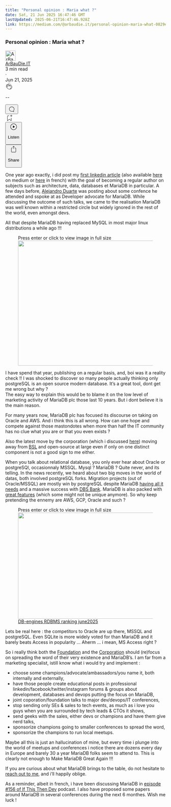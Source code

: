 ```yaml
---
title: "Personal opinion : Maria what ?"
date: Sat, 21 Jun 2025 16:47:46 GMT
lastUpdated: 2025-06-21T16:47:46.928Z
link: https://medium.com/@arbaudie.it/personal-opinion-maria-what-0829ee0b7c42?source=rss-c779d007e7fe------2
---
```


<article><div class="m"><div class="m"><span class="m"></span><section><div><div class="fw gz ha hb hc hd"></div><div class="he hf hg hh hi"><div class="ac ci"><div class="cp bi gq gr gs gt"><div><h1 class="pw-post-title hj hk hl bg hm hn ho hp hq hr hs ht hu hv hw hx hy hz ia ib ic id ie if ig ih ii ij ik il bl" data-testid="storyTitle" id="1574">Personal opinion : Maria what ?</h1><div><div class="speechify-ignore ac cw"><div class="speechify-ignore bi m"><div class="ac im in io ip iq ir is it iu iv iw"><div class="ac r iw"><div class="ac ix"><div><div class="bn" role="tooltip"><div class="bf" tabindex="-1"><a data-discover="true" href="/@arbaudie.it?source=post_page---byline--0829ee0b7c42---------------------------------------" rel="noopener follow"><div class="m iy iz by ja jb"><div class="m fr"><img alt="ArBauDie.IT" class="m fk by bz ca de" data-testid="authorPhoto" height="32" loading="lazy" src="https://miro.medium.com/v2/resize:fill:64:64/1*kOs3AqmTfHiFOrSZkt1mqg.png" width="32"/><div class="jc by m bz ca fw o jd gk"></div></div></div></a></div></div></div></div><span class="bg b bh ab bl"><div class="je ac r"><div class="ac r jf"><div class="ac r"><div><div class="bn" role="tooltip"><div class="bf" tabindex="-1"><span class="bg b bh ab bl"><a class="ah ai aj fo al am an ao ap aq ar as at jg" data-discover="true" data-testid="authorName" href="/@arbaudie.it?source=post_page---byline--0829ee0b7c42---------------------------------------" rel="noopener follow">ArBauDie.IT</a></span></div></div></div></div><div class="jh bn"></div></div></div></span></div><div class="ac r ji"><span class="bg b bh ab eb"><div class="ac ag"><span data-testid="storyReadTime">3 min read</span><div aria-hidden="true" class="jj jk m"><span aria-hidden="true" class="m"><span class="bg b bh ab eb">·</span></span></div><span data-testid="storyPublishDate">Jun 21, 2025</span></div></span></div></div><div class="ac cw jl jm jn jo jp jq jr js jt ju jv jw jx jy jz ka"><div class="i l x fp fq r"><div class="kq m"><div class="ac r kr ks"><div class="pw-multi-vote-icon fr kt ku kv kw"><span data-dd-action-name="Susi presentation tracker clap_footer"><a class="ah ai aj fo al am an ao ap aq ar as at au av" data-discover="true" data-testid="headerClapButton" href="/m/signin?actionUrl=https%3A%2F%2Fmedium.com%2F_%2Fvote%2Fp%2F0829ee0b7c42&amp;operation=register&amp;redirect=https%3A%2F%2Fmedium.com%2F%40arbaudie.it%2Fpersonal-opinion-maria-what-0829ee0b7c42&amp;user=ArBauDie.IT&amp;userId=c779d007e7fe&amp;source=---header_actions--0829ee0b7c42---------------------clap_footer------------------" rel="noopener follow"><div><div class="bn" role="tooltip"><div class="bf" tabindex="-1"><div class="kx aq ky kz la lb ao lc ld le kw" role="presentation"><svg aria-label="clap" height="24" viewbox="0 0 24 24" width="24" xmlns="http://www.w3.org/2000/svg"><path clip-rule="evenodd" d="M11.37.828 12 3.282l.63-2.454zM13.916 3.953l1.523-2.112-1.184-.39zM8.589 1.84l1.522 2.112-.337-2.501zM18.523 18.92c-.86.86-1.75 1.246-2.62 1.33a6 6 0 0 0 .407-.372c2.388-2.389 2.86-4.951 1.399-7.623l-.912-1.603-.79-1.672c-.26-.56-.194-.98.203-1.288a.7.7 0 0 1 .546-.132c.283.046.546.231.728.5l2.363 4.157c.976 1.624 1.141 4.237-1.324 6.702m-10.999-.438L3.37 14.328a.828.828 0 0 1 .585-1.408.83.83 0 0 1 .585.242l2.158 2.157a.365.365 0 0 0 .516-.516l-2.157-2.158-1.449-1.449a.826.826 0 0 1 1.167-1.17l3.438 3.44a.363.363 0 0 0 .516 0 .364.364 0 0 0 0-.516L5.293 9.513l-.97-.97a.826.826 0 0 1 0-1.166.84.84 0 0 1 1.167 0l.97.968 3.437 3.436a.36.36 0 0 0 .517 0 .366.366 0 0 0 0-.516L6.977 7.83a.82.82 0 0 1-.241-.584.82.82 0 0 1 .824-.826c.219 0 .43.087.584.242l5.787 5.787a.366.366 0 0 0 .587-.415l-1.117-2.363c-.26-.56-.194-.98.204-1.289a.7.7 0 0 1 .546-.132c.283.046.545.232.727.501l2.193 3.86c1.302 2.38.883 4.59-1.277 6.75-1.156 1.156-2.602 1.627-4.19 1.367-1.418-.236-2.866-1.033-4.079-2.246M10.75 5.971l2.12 2.12c-.41.502-.465 1.17-.128 1.89l.22.465-3.523-3.523a.8.8 0 0 1-.097-.368c0-.22.086-.428.241-.584a.847.847 0 0 1 1.167 0m7.355 1.705c-.31-.461-.746-.758-1.23-.837a1.44 1.44 0 0 0-1.11.275c-.312.24-.505.543-.59.881a1.74 1.74 0 0 0-.906-.465 1.47 1.47 0 0 0-.82.106l-2.182-2.182a1.56 1.56 0 0 0-2.2 0 1.54 1.54 0 0 0-.396.701 1.56 1.56 0 0 0-2.21-.01 1.55 1.55 0 0 0-.416.753c-.624-.624-1.649-.624-2.237-.037a1.557 1.557 0 0 0 0 2.2c-.239.1-.501.238-.715.453a1.56 1.56 0 0 0 0 2.2l.516.515a1.556 1.556 0 0 0-.753 2.615L7.01 19c1.32 1.319 2.909 2.189 4.475 2.449q.482.08.971.08c.85 0 1.653-.198 2.393-.579.231.033.46.054.686.054 1.266 0 2.457-.52 3.505-1.567 2.763-2.763 2.552-5.734 1.439-7.586z" fill-rule="evenodd"></path></svg></div></div></div></div></a></span></div><div class="pw-multi-vote-count m lf lg lh li lj lk ll"><p class="bg b ec ab eb"><span class="lm">--</span></p></div></div></div><div><div class="bn" role="tooltip"><div class="bf" tabindex="-1"><button aria-label="responses" class="aq kx ln lo ac r fs lp lq"><svg class="lr" height="24" viewbox="0 0 24 24" width="24" xmlns="http://www.w3.org/2000/svg"><path d="M18.006 16.803c1.533-1.456 2.234-3.325 2.234-5.321C20.24 7.357 16.709 4 12.191 4S4 7.357 4 11.482c0 4.126 3.674 7.482 8.191 7.482.817 0 1.622-.111 2.393-.327.231.2.48.391.744.559 1.06.693 2.203 1.044 3.399 1.044.224-.008.4-.112.486-.287a.49.49 0 0 0-.042-.518c-.495-.67-.845-1.364-1.04-2.057a4 4 0 0 1-.125-.598zm-3.122 1.055-.067-.223-.315.096a8 8 0 0 1-2.311.338c-4.023 0-7.292-2.955-7.292-6.587 0-3.633 3.269-6.588 7.292-6.588 4.014 0 7.112 2.958 7.112 6.593 0 1.794-.608 3.469-2.027 4.72l-.195.168v.255c0 .056 0 .151.016.295.025.231.081.478.154.733.154.558.398 1.117.722 1.659a5.3 5.3 0 0 1-2.165-.845c-.276-.176-.714-.383-.941-.59z"></path></svg></button></div></div></div></div><div class="ac r kb kc kd ke kf kg kh ki kj kk kl km kn ko kp"><div class="ls l k j e"></div><div class="i l"><div><div class="bn" role="tooltip"><div class="bf" tabindex="-1"><span data-dd-action-name="Susi presentation tracker bookmark_footer"><a class="ah ai aj fo al am an ao ap aq ar as at au av" data-discover="true" data-testid="headerBookmarkButton" href="/m/signin?actionUrl=https%3A%2F%2Fmedium.com%2F_%2Fbookmark%2Fp%2F0829ee0b7c42&amp;operation=register&amp;redirect=https%3A%2F%2Fmedium.com%2F%40arbaudie.it%2Fpersonal-opinion-maria-what-0829ee0b7c42&amp;source=---header_actions--0829ee0b7c42---------------------bookmark_footer------------------" rel="noopener follow"><svg aria-label="Add to list bookmark button" class="eb lt" fill="none" height="25" viewbox="0 0 25 25" width="25" xmlns="http://www.w3.org/2000/svg"><path d="M18 2.5a.5.5 0 0 1 1 0V5h2.5a.5.5 0 0 1 0 1H19v2.5a.5.5 0 1 1-1 0V6h-2.5a.5.5 0 0 1 0-1H18zM7 7a1 1 0 0 1 1-1h3.5a.5.5 0 0 0 0-1H8a2 2 0 0 0-2 2v14a.5.5 0 0 0 .805.396L12.5 17l5.695 4.396A.5.5 0 0 0 19 21v-8.5a.5.5 0 0 0-1 0v7.485l-5.195-4.012a.5.5 0 0 0-.61 0L7 19.985z" fill="currentColor"></path></svg></a></span></div></div></div></div><div class="fk lu cu"><div class="m ag"><div class="ac ci"><div class="lv lw lx ly lz ma cp bi"><div class="ac"><div class="bn" role="tooltip"><div><div class="bn" role="tooltip"><div class="bf" tabindex="-1"><button aria-label="Listen" class="ah fs aj fo al am an mb ap aq ar fe mc md lq me mf mg mh mi t mj mk ml mm mn mo mp v mq mr ms" data-testid="audioPlayButton"><svg fill="none" height="24" viewbox="0 0 24 24" width="24" xmlns="http://www.w3.org/2000/svg"><path clip-rule="evenodd" d="M3 12a9 9 0 1 1 18 0 9 9 0 0 1-18 0m9-10C6.477 2 2 6.477 2 12s4.477 10 10 10 10-4.477 10-10S17.523 2 12 2m3.376 10.416-4.599 3.066a.5.5 0 0 1-.777-.416V8.934a.5.5 0 0 1 .777-.416l4.599 3.066a.5.5 0 0 1 0 .832" fill="currentColor" fill-rule="evenodd"></path></svg><div class="k j e"><p class="bg b bh ab eb">Listen</p></div></button></div></div></div></div></div></div></div></div></div><div aria-describedby="postFooterSocialMenu" aria-labelledby="postFooterSocialMenu" class="bn"><div><div class="bn" role="tooltip"><div class="bf" tabindex="-1"><button aria-controls="postFooterSocialMenu" aria-expanded="false" aria-label="Share Post" class="ah fs aj fo al am an mb ap aq ar fe mc md lq me mf mg mh mi t mj mk ml mm mn mo mp v mq mr ms" data-testid="headerSocialShareButton"><svg fill="none" height="24" viewbox="0 0 24 24" width="24" xmlns="http://www.w3.org/2000/svg"><path clip-rule="evenodd" d="M15.218 4.931a.4.4 0 0 1-.118.132l.012.006a.45.45 0 0 1-.292.074.5.5 0 0 1-.3-.13l-2.02-2.02v7.07c0 .28-.23.5-.5.5s-.5-.22-.5-.5v-7.04l-2 2a.45.45 0 0 1-.57.04h-.02a.4.4 0 0 1-.16-.3.4.4 0 0 1 .1-.32l2.8-2.8a.5.5 0 0 1 .7 0l2.8 2.79a.42.42 0 0 1 .068.498m-.106.138.008.004v-.01zM16 7.063h1.5a2 2 0 0 1 2 2v10a2 2 0 0 1-2 2h-11c-1.1 0-2-.9-2-2v-10a2 2 0 0 1 2-2H8a.5.5 0 0 1 .35.15.5.5 0 0 1 .15.35.5.5 0 0 1-.15.35.5.5 0 0 1-.35.15H6.4c-.5 0-.9.4-.9.9v10.2a.9.9 0 0 0 .9.9h11.2c.5 0 .9-.4.9-.9v-10.2c0-.5-.4-.9-.9-.9H16a.5.5 0 0 1 0-1" fill="currentColor" fill-rule="evenodd"></path></svg><div class="k j e"><p class="bg b bh ab eb">Share</p></div></button></div></div></div></div></div></div></div></div></div></div><p class="pw-post-body-paragraph mt mu hl mv b mw mx my mz na nb nc nd ne nf ng nh ni nj nk nl nm nn no np nq he bl" id="382e">One year ago exactly, i did post my <a class="ah nr" href="https://www.linkedin.com/pulse/mariadb-so-much-more-than-just-mysql-fork-sylvain-arbaudie-blfpf/" rel="noopener ugc nofollow" target="_blank">first linkedin article</a> (also available <a class="ah nr" data-discover="true" href="/@arbaudie.it/mariadb-so-much-more-than-just-a-mysql-fork-2ce98b27ebdb" rel="noopener">here</a> on medium or <a class="ah nr" href="https://www.linkedin.com/pulse/mariadb-bien-plus-quun-simple-fork-de-mysql-sylvain-arbaudie-ueinf/" rel="noopener ugc nofollow" target="_blank">here</a> in french) with the goal of becoming a regular author on subjects such as architecture, data, databases et MariaDB in particular. A few days before, <a class="ah nr" href="https://www.linkedin.com/in/alejandroduarte/" rel="noopener ugc nofollow" target="_blank">Alejandro Duarte</a> was posting about some confence he attended and sspoke at as Developer advocate for MariaDB. While discussing the outcome of such talks, we came to the realisation MariaDB was well known within a restricted circle but widely ignored in the rest of the world, even amongst devs.</p><p class="pw-post-body-paragraph mt mu hl mv b mw mx my mz na nb nc nd ne nf ng nh ni nj nk nl nm nn no np nq he bl" id="37a4">All that despite MariaDB having replaced MySQL in most major linux distributions a while ago !!!</p><figure class="nv nw nx ny nz oa ns nt paragraph-image"><div class="ob oc fr od bi oe" role="button" tabindex="0"><span class="fw fx fy ao fz ga gb gc gd speechify-ignore">Press enter or click to view image in full size</span><div class="ns nt nu"><picture><source sizes="(min-resolution: 4dppx) and (max-width: 700px) 50vw, (-webkit-min-device-pixel-ratio: 4) and (max-width: 700px) 50vw, (min-resolution: 3dppx) and (max-width: 700px) 67vw, (-webkit-min-device-pixel-ratio: 3) and (max-width: 700px) 65vw, (min-resolution: 2.5dppx) and (max-width: 700px) 80vw, (-webkit-min-device-pixel-ratio: 2.5) and (max-width: 700px) 80vw, (min-resolution: 2dppx) and (max-width: 700px) 100vw, (-webkit-min-device-pixel-ratio: 2) and (max-width: 700px) 100vw, 700px" srcset="https://miro.medium.com/v2/resize:fit:640/format:webp/1*h8ZI3BvN8tkWkPuZo52glg.png 640w, https://miro.medium.com/v2/resize:fit:720/format:webp/1*h8ZI3BvN8tkWkPuZo52glg.png 720w, https://miro.medium.com/v2/resize:fit:750/format:webp/1*h8ZI3BvN8tkWkPuZo52glg.png 750w, https://miro.medium.com/v2/resize:fit:786/format:webp/1*h8ZI3BvN8tkWkPuZo52glg.png 786w, https://miro.medium.com/v2/resize:fit:828/format:webp/1*h8ZI3BvN8tkWkPuZo52glg.png 828w, https://miro.medium.com/v2/resize:fit:1100/format:webp/1*h8ZI3BvN8tkWkPuZo52glg.png 1100w, https://miro.medium.com/v2/resize:fit:1400/format:webp/1*h8ZI3BvN8tkWkPuZo52glg.png 1400w" type="image/webp"/><source data-testid="og" sizes="(min-resolution: 4dppx) and (max-width: 700px) 50vw, (-webkit-min-device-pixel-ratio: 4) and (max-width: 700px) 50vw, (min-resolution: 3dppx) and (max-width: 700px) 67vw, (-webkit-min-device-pixel-ratio: 3) and (max-width: 700px) 65vw, (min-resolution: 2.5dppx) and (max-width: 700px) 80vw, (-webkit-min-device-pixel-ratio: 2.5) and (max-width: 700px) 80vw, (min-resolution: 2dppx) and (max-width: 700px) 100vw, (-webkit-min-device-pixel-ratio: 2) and (max-width: 700px) 100vw, 700px" srcset="https://miro.medium.com/v2/resize:fit:640/1*h8ZI3BvN8tkWkPuZo52glg.png 640w, https://miro.medium.com/v2/resize:fit:720/1*h8ZI3BvN8tkWkPuZo52glg.png 720w, https://miro.medium.com/v2/resize:fit:750/1*h8ZI3BvN8tkWkPuZo52glg.png 750w, https://miro.medium.com/v2/resize:fit:786/1*h8ZI3BvN8tkWkPuZo52glg.png 786w, https://miro.medium.com/v2/resize:fit:828/1*h8ZI3BvN8tkWkPuZo52glg.png 828w, https://miro.medium.com/v2/resize:fit:1100/1*h8ZI3BvN8tkWkPuZo52glg.png 1100w, https://miro.medium.com/v2/resize:fit:1400/1*h8ZI3BvN8tkWkPuZo52glg.png 1400w"/><img alt="" class="bi ma of c" height="392" loading="eager" role="presentation" width="700"/></picture></div></div></figure><p class="pw-post-body-paragraph mt mu hl mv b mw mx my mz na nb nc nd ne nf ng nh ni nj nk nl nm nn no np nq he bl" id="9495">I have spend that year, publishing on a regular basis, and, boi was it a reality check !! I was shocked to discover so many people actually thinking only postgreSQL is an open source modern database. It’s a great tool, dont get me wrong but why ?<br/>The easy way to explain this would be to blame it on the low level of marketing activity of MariaDB plc those last 10 years. But i dont believe it is the main reason.</p><p class="pw-post-body-paragraph mt mu hl mv b mw mx my mz na nb nc nd ne nf ng nh ni nj nk nl nm nn no np nq he bl" id="f7ae">For many years now, MariaDB plc has focused its discourse on taking on Oracle and AWS. And i think this is all wrong. How can one hope and compete against those mastondotes when more than half the IT community has no clue what you are or that you even exists ?</p><p class="pw-post-body-paragraph mt mu hl mv b mw mx my mz na nb nc nd ne nf ng nh ni nj nk nl nm nn no np nq he bl" id="38b9">Also the latest move by the corporation (which i discussed <a class="ah nr" data-discover="true" href="/@arbaudie.it/personal-opinion-maxscale-license-change-1a16baf93a9e" rel="noopener">here</a>) moving away from <a class="ah nr" href="https://en.wikipedia.org/wiki/Business_Source_License" rel="noopener ugc nofollow" target="_blank">BSL</a> and open-source at large even if only on one distinct component is not a good sign to me either.</p><p class="pw-post-body-paragraph mt mu hl mv b mw mx my mz na nb nc nd ne nf ng nh ni nj nk nl nm nn no np nq he bl" id="0e04">When you talk about relational database, you only ever hear about Oracle or postgreSQl, occasionnaly MSSQL. Mysql ? MariaDB ? Quite never, and its telling. In the news recently, we heard about two big moves in the world of datas, both involved postgreSQL forks. Migration projects (out of Oracle/MSSQL) are mostly win by postgreSQL despite MariaDB <a class="ah nr" href="https://severalnines.com/blog/migration-oracle-database-mariadb-deep-dive/" rel="noopener ugc nofollow" target="_blank">having all it needs</a> and a massive success with <a class="ah nr" href="https://mariadb.com/resources/customer-stories/dbs-bank-oracle-to-mariadb/" rel="noopener ugc nofollow" target="_blank">DBS Bank</a>. MariaDB is also packed with <a class="ah nr" href="https://www.youtube.com/watch?v=Wlvmt0TD5xo" rel="noopener ugc nofollow" target="_blank">great features</a> (which some might not be unique anymore). So why keep pretending the ennemy are AWS, GCP, Oracle and such ?</p><figure class="nv nw nx ny nz oa ns nt paragraph-image"><div class="ob oc fr od bi oe" role="button" tabindex="0"><span class="fw fx fy ao fz ga gb gc gd speechify-ignore">Press enter or click to view image in full size</span><div class="ns nt og"><picture><source sizes="(min-resolution: 4dppx) and (max-width: 700px) 50vw, (-webkit-min-device-pixel-ratio: 4) and (max-width: 700px) 50vw, (min-resolution: 3dppx) and (max-width: 700px) 67vw, (-webkit-min-device-pixel-ratio: 3) and (max-width: 700px) 65vw, (min-resolution: 2.5dppx) and (max-width: 700px) 80vw, (-webkit-min-device-pixel-ratio: 2.5) and (max-width: 700px) 80vw, (min-resolution: 2dppx) and (max-width: 700px) 100vw, (-webkit-min-device-pixel-ratio: 2) and (max-width: 700px) 100vw, 700px" srcset="https://miro.medium.com/v2/resize:fit:640/format:webp/1*cNWkVst81zDbb7yjsUAgfg.png 640w, https://miro.medium.com/v2/resize:fit:720/format:webp/1*cNWkVst81zDbb7yjsUAgfg.png 720w, https://miro.medium.com/v2/resize:fit:750/format:webp/1*cNWkVst81zDbb7yjsUAgfg.png 750w, https://miro.medium.com/v2/resize:fit:786/format:webp/1*cNWkVst81zDbb7yjsUAgfg.png 786w, https://miro.medium.com/v2/resize:fit:828/format:webp/1*cNWkVst81zDbb7yjsUAgfg.png 828w, https://miro.medium.com/v2/resize:fit:1100/format:webp/1*cNWkVst81zDbb7yjsUAgfg.png 1100w, https://miro.medium.com/v2/resize:fit:1400/format:webp/1*cNWkVst81zDbb7yjsUAgfg.png 1400w" type="image/webp"/><source data-testid="og" sizes="(min-resolution: 4dppx) and (max-width: 700px) 50vw, (-webkit-min-device-pixel-ratio: 4) and (max-width: 700px) 50vw, (min-resolution: 3dppx) and (max-width: 700px) 67vw, (-webkit-min-device-pixel-ratio: 3) and (max-width: 700px) 65vw, (min-resolution: 2.5dppx) and (max-width: 700px) 80vw, (-webkit-min-device-pixel-ratio: 2.5) and (max-width: 700px) 80vw, (min-resolution: 2dppx) and (max-width: 700px) 100vw, (-webkit-min-device-pixel-ratio: 2) and (max-width: 700px) 100vw, 700px" srcset="https://miro.medium.com/v2/resize:fit:640/1*cNWkVst81zDbb7yjsUAgfg.png 640w, https://miro.medium.com/v2/resize:fit:720/1*cNWkVst81zDbb7yjsUAgfg.png 720w, https://miro.medium.com/v2/resize:fit:750/1*cNWkVst81zDbb7yjsUAgfg.png 750w, https://miro.medium.com/v2/resize:fit:786/1*cNWkVst81zDbb7yjsUAgfg.png 786w, https://miro.medium.com/v2/resize:fit:828/1*cNWkVst81zDbb7yjsUAgfg.png 828w, https://miro.medium.com/v2/resize:fit:1100/1*cNWkVst81zDbb7yjsUAgfg.png 1100w, https://miro.medium.com/v2/resize:fit:1400/1*cNWkVst81zDbb7yjsUAgfg.png 1400w"/><img alt="" class="bi ma of c" height="333" loading="lazy" role="presentation" width="700"/></picture></div></div><figcaption class="oh fm oi ns nt oj ok bg b bh ab eb"><a class="ah nr" href="https://db-engines.com/en/ranking/relational+dbms" rel="noopener ugc nofollow" target="_blank">DB-engines RDBMS ranking june2025</a></figcaption></figure><p class="pw-post-body-paragraph mt mu hl mv b mw mx my mz na nb nc nd ne nf ng nh ni nj nk nl nm nn no np nq he bl" id="67ff">Lets be real here : the competitors to Oracle are up there, MSSQL and postgreSQL. Even SQLite is more widely voted for than MariaDB and it barely beats Access in popularity … Aherm … i mean, MS Access right ?</p><p class="pw-post-body-paragraph mt mu hl mv b mw mx my mz na nb nc nd ne nf ng nh ni nj nk nl nm nn no np nq he bl" id="ed78">So i really think both the <a class="ah nr" href="https://mariadb.org" rel="noopener ugc nofollow" target="_blank">Foundation</a> and the <a class="ah nr" href="https://mariadb.com" rel="noopener ugc nofollow" target="_blank">Corporation</a> should (re)focus on spreading the word of their very existence and MariaDB’s. I am far from a marketing specialist, istill know what i would try and implement :</p><ul class=""><li class="mt mu hl mv b mw mx my mz na nb nc nd ne nf ng nh ni nj nk nl nm nn no np nq ol om on bl" id="08a4">choose some champions/advocate/ambassadors/you name it, both internally and externally,</li><li class="mt mu hl mv b mw oo my mz na op nc nd ne oq ng nh ni or nk nl nm os no np nq ol om on bl" id="90f6">have those people create educational posts in professional linkedin/facebook/twitter/instagram forums &amp; groups about development, databases and devops putting the focus on MariaDB,</li><li class="mt mu hl mv b mw oo my mz na op nc nd ne oq ng nh ni or nk nl nm os no np nq ol om on bl" id="e5da">joint coporation/foundation talks to major dev/devops/IT conferences,</li><li class="mt mu hl mv b mw oo my mz na op nc nd ne oq ng nh ni or nk nl nm os no np nq ol om on bl" id="571f">stop sending only SEs &amp; sales to tech events, as much as i love you guys when you are surrounded by tech leads &amp; CTOs it shows,</li><li class="mt mu hl mv b mw oo my mz na op nc nd ne oq ng nh ni or nk nl nm os no np nq ol om on bl" id="5382">send geeks with the sales, either devs or champions and have them give nerd talks,</li><li class="mt mu hl mv b mw oo my mz na op nc nd ne oq ng nh ni or nk nl nm os no np nq ol om on bl" id="a89c">sponsorize champions going to smaller conferences to spread the word,</li><li class="mt mu hl mv b mw oo my mz na op nc nd ne oq ng nh ni or nk nl nm os no np nq ol om on bl" id="0cee">sponsorize the champions to run local meetups.</li></ul><p class="pw-post-body-paragraph mt mu hl mv b mw mx my mz na nb nc nd ne nf ng nh ni nj nk nl nm nn no np nq he bl" id="0c19">Maybe all this is just an hallucination of mine, but every time i plunge into the world of meetups and conferences i notice there are dozens every day in Europe and barely 30 a year MariaDB folks seem to attend to. This is clearly not enough to Make MariaDB Great Again !!!</p><p class="pw-post-body-paragraph mt mu hl mv b mw mx my mz na nb nc nd ne nf ng nh ni nj nk nl nm nn no np nq he bl" id="0da1">If you are curious about what MariaDB brings to the table, do not hesitate to <a class="ah nr" href="https://arbaudie.it/#kedit_bdnvchxdi" rel="noopener ugc nofollow" target="_blank">reach out to me</a>, and i’ll happily oblige.</p><p class="pw-post-body-paragraph mt mu hl mv b mw mx my mz na nb nc nd ne nf ng nh ni nj nk nl nm nn no np nq he bl" id="105a">As a reminder, albeit in french, i have been discussing MariaDB in <a class="ah nr" href="https://www.ifttd.io/episodes/maria-db" rel="noopener ugc nofollow" target="_blank">episode #156 of If This Then Dev</a> podcast. I also have proposed some papers around MariaDB in several conferences during the next 6 monthes. Wish me luck !</p></div></div></div></div></section></div></div></article>
